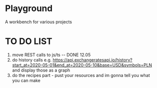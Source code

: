 # Playground
A workbench for various projects
# TO DO LIST
1. move REST calls to js/ts -- DONE 12.05
2. do history calls e.g. https://api.exchangeratesapi.io/history?start_at=2020-05-01&end_at=2020-05-10&base=USD&symbols=PLN and display those as a graph
3. do the recipes part - pust your resources and im gonna tell you what you can make